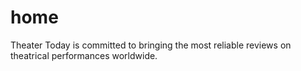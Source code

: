 # home
Theater Today is committed to bringing the most reliable reviews on theatrical performances worldwide. 
